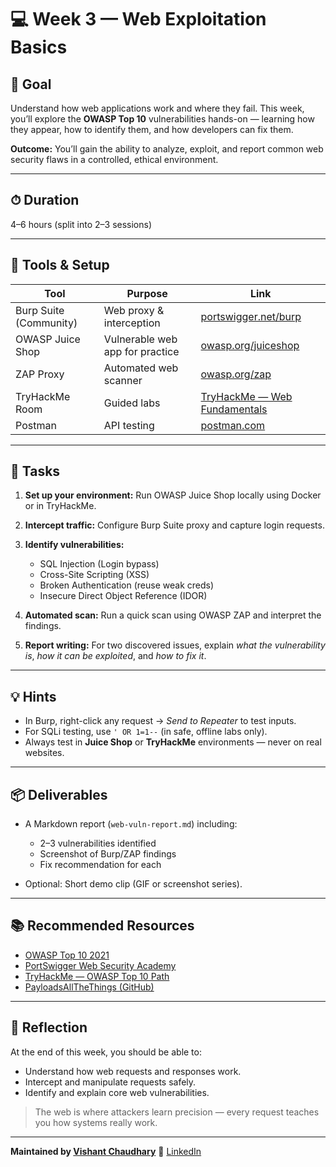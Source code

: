 # 💻 Week 3 — Web Exploitation Basics

## 🎯 Goal

Understand how web applications work and where they fail. This week, you’ll explore the **OWASP Top 10** vulnerabilities hands-on — learning how they appear, how to identify them, and how developers can fix them.

**Outcome:** You’ll gain the ability to analyze, exploit, and report common web security flaws in a controlled, ethical environment.

---

## ⏱ Duration

4–6 hours (split into 2–3 sessions)

---

## 🧰 Tools & Setup

| Tool                   | Purpose                         | Link                                                                          |
| ---------------------- | ------------------------------- | ----------------------------------------------------------------------------- |
| Burp Suite (Community) | Web proxy & interception        | [portswigger.net/burp](https://portswigger.net/burp)                          |
| OWASP Juice Shop       | Vulnerable web app for practice | [owasp.org/juiceshop](https://owasp.org/www-project-juice-shop/)              |
| ZAP Proxy              | Automated web scanner           | [owasp.org/zap](https://owasp.org/www-project-zap/)                           |
| TryHackMe Room         | Guided labs                     | [TryHackMe — Web Fundamentals](https://tryhackme.com/module/web-fundamentals) |
| Postman                | API testing                     | [postman.com](https://www.postman.com)                                        |

---

## 🧪 Tasks

1. **Set up your environment:** Run OWASP Juice Shop locally using Docker or in TryHackMe.
2. **Intercept traffic:** Configure Burp Suite proxy and capture login requests.
3. **Identify vulnerabilities:**

   * SQL Injection (Login bypass)
   * Cross-Site Scripting (XSS)
   * Broken Authentication (reuse weak creds)
   * Insecure Direct Object Reference (IDOR)
4. **Automated scan:** Run a quick scan using OWASP ZAP and interpret the findings.
5. **Report writing:** For two discovered issues, explain *what the vulnerability is*, *how it can be exploited*, and *how to fix it*.

---

## 💡 Hints

* In Burp, right-click any request → *Send to Repeater* to test inputs.
* For SQLi testing, use `' OR 1=1--` (in safe, offline labs only).
* Always test in **Juice Shop** or **TryHackMe** environments — never on real websites.

---

## 📦 Deliverables

* A Markdown report (`web-vuln-report.md`) including:

  * 2–3 vulnerabilities identified
  * Screenshot of Burp/ZAP findings
  * Fix recommendation for each
* Optional: Short demo clip (GIF or screenshot series).

---

## 📚 Recommended Resources

* [OWASP Top 10 2021](https://owasp.org/www-project-top-ten/)
* [PortSwigger Web Security Academy](https://portswigger.net/web-security)
* [TryHackMe — OWASP Top 10 Path](https://tryhackme.com/path/outline/owasp-top-10)
* [PayloadsAllTheThings (GitHub)](https://github.com/swisskyrepo/PayloadsAllTheThings)

---

## 🧠 Reflection

At the end of this week, you should be able to:

* Understand how web requests and responses work.
* Intercept and manipulate requests safely.
* Identify and explain core web vulnerabilities.

> The web is where attackers learn precision — every request teaches you how systems really work.

---

**Maintained by [Vishant Chaudhary](https://github.com/im-vishu)**
💼 [LinkedIn](https://www.linkedin.com/in/vishant--chaudhary)
